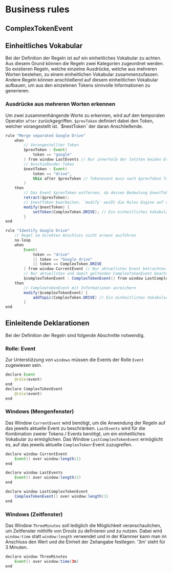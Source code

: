 # Business rules

## ComplexTokenEvent


## Einheitliches Vokabular
Bei der Definition der Regeln ist auf ein einheitliches Vokabular zu achten.
Aus diesem Grund können die Regeln zwei Kategorien zugeordnet werden. So existieren Regeln, welche einzelne Ausdrücke, welche aus mehreren Worten bestehen, zu einem einheitlichen Vokabular zusammenzufassen. Andere Regeln können anschließend auf diesem einheitlichen Vokabular aufbauen, um aus den einzelenen Tokens sinnvolle Informationen zu generieren.

### Ausdrücke aus mehreren Worten erkennen
Um zwei zusammenhängende Worte zu erkennen, wird auf den temporalen Operator `after` zurückgegriffen.
`$prevToken` definiert dabei den Token, welcher vorangestellt ist. `$nextToken``der daran Anschließende.

```java
rule "Merge separated Google Drive"
    when
    	// Vorangestellter Token
        $prevToken : Event(
        	token == "google"
        ) from window LastEvents // Nur innerhalb der letzten beiden Events
        // Anschießender Token
        $nextToken : Event(
       		token == "drive",
       		this after $prevToken // Tokenevent muss nach $prevToken fallen
        )
    then
    	// Das Event $prevToken entfernen, da dessen Bedeutung $nextToken hinzugefügt wird
    	retract($prevToken);
    	// $nextToken bearbeiten. `modify` weißt die Rules Engine auf die Änderung des Events hin und führt zum Aufruf der eigentlichen Verständnisregel (s.u.)
    	modify($nextToken) {
    		setToken(ComplexToken.DRIVE); // Ein einheitliches Vokabular durch den Einsatz von Variablen
    	}
end
```

```java
rule "Identify Google Drive"
	// Regel im direkten Anschluss nicht erneut ausführen
	no-loop
    when
        Event(
       		token == "drive"
       		|| token == "Google drive"
       		|| token == ComplexToken.DRIVE
        ) from window CurrentEvent // Nur aktuellstes Event betrachten. Erforderlich, da sonst vergangene und nicht mehr relevante Events mit aktuellstem ComplexTokenEvent in Zusammenhang geracht werden
        // Nur aktuellsten und damit geltenden ComplexTokenEvent beachten
       	$complexTokenEvent : ComplexTokenEvent() from window LastComplexTokenEvent
    then
    	// ComplextokenEvent mit Informationen anreichern
    	modify($complexTokenEvent) {
    		addTopic(ComplexToken.DRIVE) // Ein einheitliches Vokabular durch den Einsatz von Variablen
    	}
end
```

## Einleitende Deklarationen
Bei der Definition der Regeln sind folgende Abschnitte notwendig.

### Rolle: Event
Zur Unterstützung von `windows` müssen die Events der Rolle `Event` zugewiesen sein.

```java
declare Event
	@role(event)
end
declare ComplexTokenEvent
	@role(event)
end
```

### Windows (Mengenfenster)

Das Window `CurrentEvent` wird benötigt, um die Anwendung der Regeln auf das jeweils aktuelle Event zu beschränken. `LastEvents` wird für die Kombination zweier Tokens / Events benötigt, um ein einheitliches Vokabular zu ermöglichen. Das Window `LastComplexTokenEvent` ermöglicht es, auf das jeweils aktuelle `ComplexToken`-Event zuzugreifen.

```java
declare window CurrentEvent
	Event() over window:length(1)
end

declare window LastEvents
    Event() over window:length(2)
end

declare window LastComplexTokenEvent
    ComplexTokenEvent() over window:length(1)
end
```

### Windows (Zeitfenster)

Das Window `ThreeMinutes` soll lediglich die Möglichkeit veranschaulichen, um Zeitfenster mithilfe von Drools zu definieren und zu nutzen. Dabei wird `window:time` statt `window:length` verwendet und in der Klammer kann man im Anschluss den Wert und die Einheit der Zeitangabe festlegen. '3m' steht für 3 Minuten.

```java
declare window ThreeMinutes
	Event() over window:time(3m)
end
```
